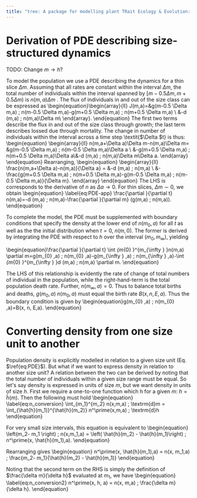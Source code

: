 ```yaml
---
title: "tree: A package for modelling plant TRait Ecology & Evolution: _Useful derivations_"
---
```


# Derivation of PDE describing size-structured dynamics
TODO: Change $m \rightarrow h$?

To model the population we use a PDE describing the dynamics for a thin slice $\Delta m$. Assuming that all rates are constant within the interval $\Delta m$, the total number of individuals within the interval spanned by $[m-0.5\Delta m,m+0.5\Delta m)$ is $n(m,a)\Delta m$ . The flux of individuals in and out of the size class can be expressed as
\begin{equation}\begin{array}{ll} J(m,a)=&g(m-0.5 \Delta m,a) \; n(m-0.5 \Delta m,a)-g(m+0.5 \Delta m,a) \; n(m+0.5 \Delta m,a) \\ &-d (m,a) \; n(m,a)\Delta m\\ \end{array}.
\end{equation}
The first two terms describe the flux in and out of the size class through growth; the last term describes lossed due through mortality. The change in number of individuals within the interval across a time step \textit{$\Delta $t} is thus:
\begin{equation}
  \begin{array}{ll} n(m,a+\Delta a)\Delta m-n(m,a)\Delta m= &g(m-0.5 \Delta m,a) \; n(m-0.5 \Delta m,a)\Delta a \\ &-g(m+0.5 \Delta m,a) \; n(m+0.5 \Delta m,a)\Delta a\\&-d (m,a) \; n(m,a)\Delta m\Delta a.
  \end{array}
\end{equation}
Rearranging,
\begin{equation}
  \begin{array}{ll}
  \frac{n(m,a+\Delta a)-n(m,a)}{\Delta a} = &-d (m,a) \; n(m,a) \\
  &-\frac{g(m+0.5 \Delta m,a) \; n(m+0.5 \Delta m,a)-g(m-0.5 \Delta m,a) \; n(m-0.5 \Delta m,a)}{\Delta m}.
  \end{array}
\end{equation}
The LHS is corresponds to the derivative of $n$ as $\Delta a\to 0$. For thin slices, $\Delta m\sim 0$, we obtain
\begin{equation} \label{eq:PDE-app}
  \frac{\partial }{\partial t} n(m,a)=-d (m,a) \; n(m,a)-\frac{\partial }{\partial m} (g(m,a) \; n(m,a)).
\end{equation}

To complete the model, the PDE must be supplemented with boundary conditions that specify the density at the lower end of $n(m_{0},a)$ for all $t$ as well as the the initial distribution when $t=0$, $n(m,0)$.  The former is derived by integrating the PDE with respect to $h$ over the interval $(m_{0},m_{\infty })$, yielding

\begin{equation}\frac{\partial }{\partial t} \int _{m_{0} }^{m_{\infty } }n(m,a) \partial m=g(m_{0} ,a) \; n(m_{0} ,a)-g(m_{\infty } ,a) \; n(m_{\infty } ,a)-\int _{m_{0} }^{m_{\infty } }d (m,a) \; n(m,a) \partial m.
\end{equation}

The LHS of this relationship is evidently the rate of change of total numbers of individual in the population, while the right-hand-term is the total population death rate. Further, $n(m_{\infty } ,a)=0$. Thus to balance total births and deaths, $g(m_{0} ,a) \; n(m_{0} ,a)$ must equal the birth rate $B(x, n, E,a)$. Thus the boundary condition is given by
\begin{equation}g(m_{0} ,a) \; n(m_{0} ,a)=B(x, n, E,a).
\end{equation}


# Converting density from one size unit to another

Population density is explicitly modelled in relation to a given size unit (Eq. $\ref{eq:PDE}$). But what if we want to express density in relation to another size unit? A relation between the two can be derived by noting that the total number of individuals within a given size range must be equal. So let's say density is expressed in units of size $m$, but we want density in units of size $h$. First we require a one-to-one function which h for a given $m$: $h = \hat{h}(m)$. Then the following must hold
\begin{equation} \label{eq:n_conversion} \int_{m_1}^{m_2} n(x,m,a) \; \textrm{d}m =  \int_{\hat{h}(m_1)}^{\hat{h}(m_2)} n^\prime(x,m,a) \; \textrm{d}h
\end{equation}

For very small size intervals, this equation is equivalent to
\begin{equation} \left(m_2- m_1 \right) \; n(x,m_1,a) = \left( \hat{h}(m_2) - \hat{h}(m_1)\right) \; n^\prime(x, \hat{h}(m_1),a).
\end{equation}

Rearranging gives
\begin{equation}  n^\prime(x, \hat{h}(m_1),a) = n(x, m_1,a) \; \frac{m_2- m_1}{\hat{h}(m_2) - \hat{h}(m_1)}
\end{equation}

Noting that the second term on the RHS is simply the definition of $\frac{\delta m}{\delta h}$ evaluated at $m_1$, we have
\begin{equation} \label{eq:n_conversion2} n^\prime(x, h, a) = n(x, m,a) \; \frac{\delta m}{\delta h}.
\end{equation}

